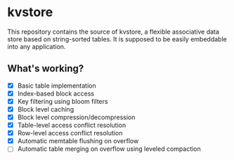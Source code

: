 # kvstore

This repository contains the source of kvstore, a flexible associative data store based on string-sorted tables. It is supposed to be easily embeddable into any application.

## What's working?

- [x] Basic table implementation
- [x] Index-based block access
- [x] Key filtering using bloom filters
- [x] Block level caching
- [x] Block level compression/decompression
- [x] Table-level access conflict resolution
- [x] Row-level access conflict resolution
- [x] Automatic memtable flushing on overflow
- [ ] Automatic table merging on overflow using leveled compaction